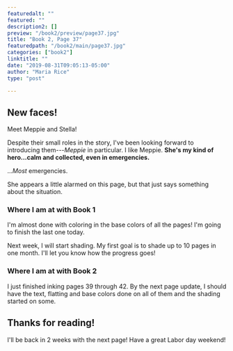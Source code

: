 ```yaml
---
featuredalt: ""
featured: ""
description2: []
preview: "/book2/preview/page37.jpg"
title: "Book 2, Page 37"
featuredpath: "/book2/main/page37.jpg"
categories: ["book2"]
linktitle: ""
date: "2019-08-31T09:05:13-05:00"
author: "Maria Rice"
type: "post"

---
```


## New faces!

Meet Meppie and Stella! 

Despite their small roles in the story, I've been looking forward to introducing them---_Meppie_ in particular. I like Meppie. **She's my kind of hero...calm and collected, even in emergencies.**

..._Most_ emergencies. 

She appears a little alarmed on this page, but that just says something about the situation. 

### Where I am at with Book 1

I'm almost done with coloring in the base colors of all the pages! I'm going to finish the last one today.

Next week, I will start shading. My first goal is to shade up to 10 pages in one month. I'll let you know how the progress goes!

### Where I am at with Book 2

I just finished inking pages 39 through 42. By the next page update, I should have the text, flatting and base colors done on all of them and the shading started on some.

## Thanks for reading!

I'll be back in 2 weeks with the next page! Have a great Labor day weekend!


